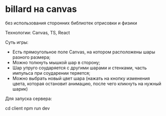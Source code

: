 # billard на canvas
без использования сторонних библиотек отрисовки и физики

Технологии: Canvas, TS, React 

Суть игры: 

- Есть прямоугольное поле Canvas, на котором расположены шары разного размера;
- Можно толкнуть мышкой шар в сторону;
- Шар упруго соударяется с другими шарами и стенками, часть импульса при соударении теряется;
- Можно выбрать новый цвет шара (нажать на кнопку изменения цвета, которая остановит анимацию, после чего кликнуть на нужный шарик)

Для запуска сервера: 

cd client 
npm run dev